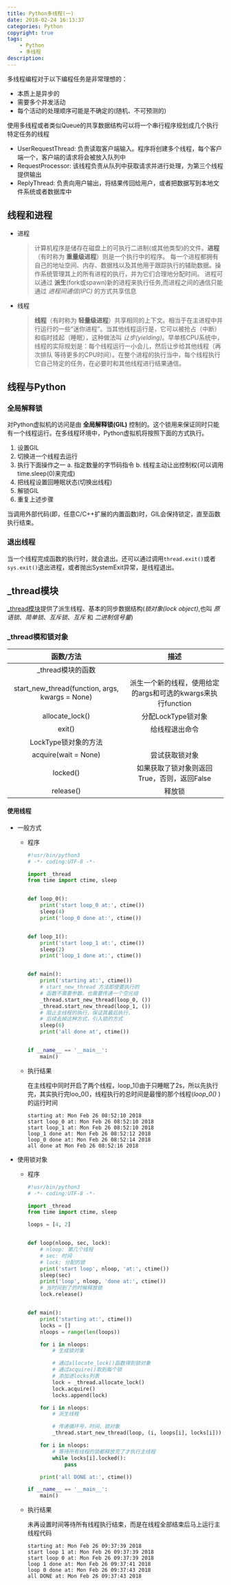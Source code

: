 ```yaml
---
title: Python多线程(一)
date: 2018-02-24 16:13:37
categories: Python
copyright: true
tags:
    - Python
    - 多线程
description:
---
```

多线程编程对于以下编程任务是非常理想的：
* 本质上是异步的
* 需要多个并发活动
* 每个活动的处理顺序可能是不确定的(随机、不可预测的)
<!--Mare-->
使用多线程或者类似Queue的共享数据结构可以将一个串行程序规划成几个执行特定任务的线程
* UserRequestThread: 负责读取客户端输入。程序将创建多个线程，每个客户端一个，客户端的请求将会被放入队列中
* RequestProcessor: 该线程负责从队列中获取请求并进行处理，为第三个线程提供输出
* ReplyThread: 负责向用户输出，将结果传回给用户，或者把数据写到本地文件系统或者数据库中

## 线程和进程

* 进程

  > 计算机程序是储存在磁盘上的可执行二进制(或其他类型)的文件。**进程** （有时称为 **重量级进程**）则是一个执行中的程序。
    每一个进程都拥有自己的地址空间、内存、数据栈以及其他用于跟踪执行的辅助数据。操作系统管理其上的所有进程的执行，并为它们合理地分配时间。
  进程可以通过 **派生**(fork或spawn)新的进程来执行任务,而进程之间的通信只能通过 *进程间通信(IPC)* 的方式共享信息

* 线程

  > **线程**（有时称为 **轻量级进程**）共享相同的上下文。相当于在主进程中并行运行的一些“迷你进程”。当其他线程运行是，它可以被抢占（中断）
    和临时挂起（睡眠），这种做法叫 *让步(yielding)*。早单核CPU系统中，线程的实际规划是：每个线程运行一小会儿，然后让步给其他线程（再次排队
    等待更多的CPU时间）。在整个进程的执行当中，每个线程执行它自己特定的任务，在必要时和其他线程进行结果通信。

## 线程与Python

### 全局解释锁

  对Python虚拟机的访问是由 **全局解释锁(GIL)** 控制的。这个锁用来保证同时只能有一个线程运行。在多线程环境中，Python虚拟机将按照下面的方式执行。
  1. 设置GIL
  2. 切换进一个线程去运行
  3. 执行下面操作之一
      a. 指定数量的字节码指令
      b. 线程主动让出控制权(可以调用time.sleep(0)来完成)
  4. 把线程设置回睡眠状态(切换出线程)
  5. 解锁GIL
  6. 重复上述步骤

  当调用外部代码(即，任意C/C++扩展的内置函数)时，GIL会保持锁定，直至函数执行结束。

### 退出线程

  当一个线程完成函数的执行时，就会退出。还可以通过调用`thread.exit()`或者`sys.exit()`退出进程，或者抛出SystemExit异常，是线程退出。

## \_thread模块

  [\_thread模块](https://docs.python.org/3/library/_thread.html?highlight=_thread#module-_thread)提供了派生线程、基本的同步数据结构(*锁对象(lock object)*,也叫 *原语锁*、*简单锁*、*互斥锁*、*互斥* 和 *二进制信号量*)

### \_thread模和锁对象

|                    函数/方法                    |                             描述                             |
|:-----------------------------------------------:|:------------------------------------------------------------:|
|               \_thread模块的函数                |                                                              |
| start_new_thread(function, args, kwargs = None) | 派生一个新的线程，使用给定的args和可选的kwargs来执行function |
|                 allocate_lock()                 |                      分配LockType锁对象                      |
|                     exit()                      |                        给线程退出命令                        |
|              LockType锁对象的方法               |                                                              |
|              acquire(wait = None)               |                        尝试获取锁对象                        |
|                    locked()                     |         如果获取了锁对象则返回True，否则，返回False          |
|                    release()                    |                            释放锁                            |

#### 使用线程

* 一般方式

  - 程序

    ```Python
    #!usr/bin/python3
    # -*- coding:UTF-8 -*-

    import _thread
    from time import ctime, sleep


    def loop_0():
        print('start loop_0 at:', ctime())
        sleep(4)
        print('loop_0 done at:', ctime())


    def loop_1():
        print('start loop_1 at:', ctime())
        sleep(2)
        print('loop_1 done at:', ctime())


    def main():
        print('starting at:', ctime())
        # start_new_thread 方法即使要执行的
        # 函数不需要参数，也需要传递一个空元组
        _thread.start_new_thread(loop_0, ())
        _thread.start_new_thread(loop_1, ())
        # 阻止主线程的执行，保证其最后执行，
        # 后续去掉这种方式，引入锁的方式
        sleep(6)
        print('all done at', ctime())


    if __name__ == '__main__':
        main()

    ```
  - 执行结果

    在主线程中同时开启了两个线程，loop_1()由于只睡眠了2s，所以先执行完，其实执行完loo_0()，线程执行的总时间是最慢的那个线程(*loop_0()* )
    的运行时间
    ```
    starting at: Mon Feb 26 08:52:10 2018
    start loop_0 at: Mon Feb 26 08:52:10 2018
    start loop_1 at: Mon Feb 26 08:52:10 2018
    loop_1 done at: Mon Feb 26 08:52:12 2018
    loop_0 done at: Mon Feb 26 08:52:14 2018
    all done at Mon Feb 26 08:52:16 2018

    ```

* 使用锁对象

  - 程序
    ```Python
    #!usr/bin/python3
    # -*- coding:UTF-8 -*-

    import _thread
    from time import ctime, sleep

    loops = [4, 2]


    def loop(nloop, sec, lock):
        # nloop: 第几个线程
        # sec: 时间
        # lock: 分配的锁
        print('start loop', nloop, 'at:', ctime())
        sleep(sec)
        print('loop', nloop, 'done at:', ctime())
        # 当时间到了的时候释放锁
        lock.release()


    def main():
        print('starting at:', ctime())
        locks = []
        nloops = range(len(loops))

        for i in nloops:
            # 生成锁对象

            # 通过allocate_lock()函数得到锁对象
            # 通过acquire()取到每个锁
            # 添加进locks列表
            lock = _thread.allocate_lock()
            lock.acquire()
            locks.append(lock)

        for i in nloops:
            # 派生线程

            # 传递循环号，时间、锁对象
            _thread.start_new_thread(loop, (i, loops[i], locks[i]))

        for i in nloops:
            # 等待所有线程的锁都释放完了才执行主线程
            while locks[i].locked():
                pass

        print('all DONE at:', ctime())

    if __name__ == '__main__':
        main()

    ```
  - 执行结果

    未再设置时间等待所有线程执行结束，而是在线程全部结束后马上运行主线程代码

    ```
    starting at: Mon Feb 26 09:37:39 2018
    start loop 1 at: Mon Feb 26 09:37:39 2018
    start loop 0 at: Mon Feb 26 09:37:39 2018
    loop 1 done at: Mon Feb 26 09:37:41 2018
    loop 0 done at: Mon Feb 26 09:37:43 2018
    all DONE at: Mon Feb 26 09:37:43 2018
    ```

